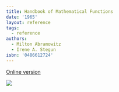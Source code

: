 ```yaml
---
title: Handbook of Mathematical Functions
date: '1965'
layout: reference
tags:
  - reference
authors:
  - Milton Abramowitz
  - Irene A. Stegun
isbn: '0486612724'
---
```

[Online version](https://personal.math.ubc.ca/~cbm/aands/)

![](/media/books/abramowitz.jpg)
